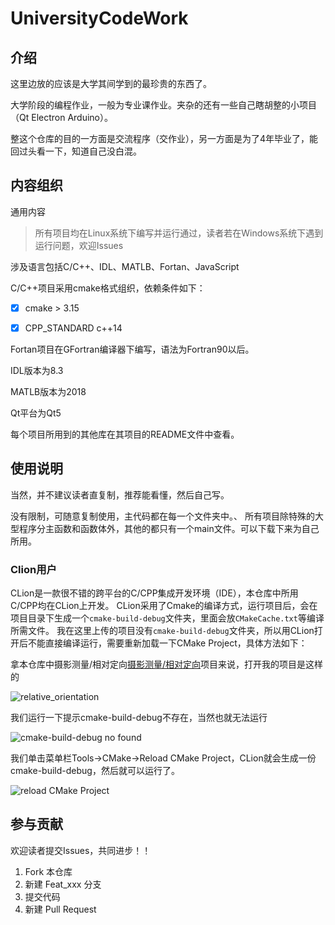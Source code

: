 # UniversityCodeWork

## 介绍

这里边放的应该是大学其间学到的最珍贵的东西了。

大学阶段的编程作业，一般为专业课作业。夹杂的还有一些自己瞎胡整的小项目（Qt Electron Arduino）。

整这个仓库的目的一方面是交流程序（交作业），另一方面是为了4年毕业了，能回过头看一下，知道自己没白混。

## 内容组织
通用内容

>所有项目均在Linux系统下编写并运行通过，读者若在Windows系统下遇到运行问题，欢迎Issues

涉及语言包括C/C++、IDL、MATLB、Fortan、JavaScript

C/C++项目采用cmake格式组织，依赖条件如下：
- [x] cmake > 3.15
- [x] CPP_STANDARD c++14


Fortan项目在GFortran编译器下编写，语法为Fortran90以后。

IDL版本为8.3

MATLB版本为2018

Qt平台为Qt5

每个项目所用到的其他库在其项目的README文件中查看。

## 使用说明

当然，并不建议读者直复制，推荐能看懂，然后自己写。

没有限制，可随意复制使用，主代码都在每一个文件夹中。、
所有项目除特殊的大型程序分主函数和函数体外，其他的都只有一个main文件。可以下载下来为自己所用。

### Clion用户

CLion是一款很不错的跨平台的C/CPP集成开发环境（IDE），本仓库中所用C/CPP均在CLion上开发。
CLion采用了Cmake的编译方式，运行项目后，会在项目目录下生成一个`cmake-build-debug`文件夹，里面会放`CMakeCache.txt`等编译所需文件。
我在这里上传的项目没有`cmake-build-debug`文件夹，所以用CLion打开后不能直接编译运行，需要重新加载一下CMake Project，具体方法如下：

拿本仓库中摄影测量/相对定向[摄影测量/相对定向](https://gitee.com/xiaoke0o/UniversityCodeWork/tree/master/Photogrammetry)项目来说，打开我的项目是这样的

![relative_orientation](https://images.gitee.com/uploads/images/2019/1211/155027_c5e34b87_5199880.png "屏幕截图.png")

我们运行一下提示cmake-build-debug不存在，当然也就无法运行

![cmake-build-debug no found](https://images.gitee.com/uploads/images/2019/1211/155157_c0ad4c0b_5199880.png "屏幕截图.png")

我们单击菜单栏Tools->CMake->Reload CMake Project，CLion就会生成一份cmake-build-debug，然后就可以运行了。

![reload CMake Project](https://images.gitee.com/uploads/images/2019/1211/155345_e31696f2_5199880.png "屏幕截图.png")



## 参与贡献
欢迎读者提交Issues，共同进步！！

1.  Fork 本仓库
2.  新建 Feat_xxx 分支
3.  提交代码
4.  新建 Pull Request

